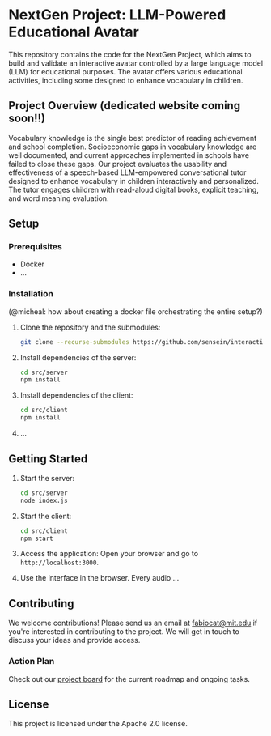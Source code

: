 # NextGen Project: LLM-Powered Educational Avatar

This repository contains the code for the NextGen Project, which aims to build and validate an interactive avatar controlled by a large language model (LLM) for educational purposes. The avatar offers various educational activities, including some designed to enhance vocabulary in children.

## Project Overview (dedicated website coming soon!!)

Vocabulary knowledge is the single best predictor of reading achievement and school completion. Socioeconomic gaps in vocabulary knowledge are well documented, and current approaches implemented in schools have failed to close these gaps. Our project evaluates the usability and effectiveness of a speech-based LLM-empowered conversational tutor designed to enhance vocabulary in children interactively and personalized. The tutor engages children with read-aloud digital books, explicit teaching, and word meaning evaluation.

## Setup

### Prerequisites

- Docker
- ...

### Installation 
(@micheal: how about creating a docker file orchestrating the entire setup?)

1. Clone the repository and the submodules:
    ```bash
    git clone --recurse-submodules https://github.com/sensein/interactive-avatar.git
    ```

2. Install dependencies of the server:
    ```bash
    cd src/server
    npm install
    ```

3. Install dependencies of the client:
    ```bash
    cd src/client
    npm install

4. ...

## Getting Started

1. Start the server:
    ```bash
    cd src/server
    node index.js
    ```

2. Start the client:
    ```bash
    cd src/client
    npm start
    ```

3. Access the application:
    Open your browser and go to `http://localhost:3000`.

4. Use the interface in the browser. Every audio ...

## Contributing

We welcome contributions! Please send us an email at [fabiocat@mit.edu](mailto:fabiocat@mit.edu) if you're interested in contributing to the project. We will get in touch to discuss your ideas and provide access.

### Action Plan

Check out our [project board](https://github.com/orgs/sensein/projects/48/views/1) for the current roadmap and ongoing tasks.

## License

This project is licensed under the Apache 2.0 license.